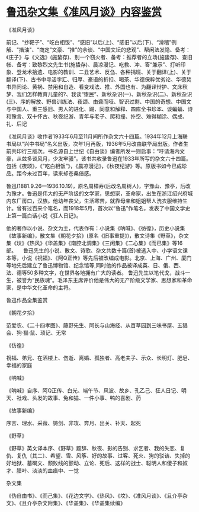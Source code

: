 # [鲁迅杂文集《准风月谈》内容鉴赏](https://www.vrrw.net/wx/10127.html)

《准风月谈》

前记、“抄靶子”、“吃白相饭”、“感旧”以后(上)、“感旧”以后(下)、“滑稽”例解、"揩油"、“商定”文豪、“推”的余谈、“中国文坛的悲观”、帮闲法发隐、备考：《庄子》与《文选》(施蛰存)、别一个窃火者、备考：推荐者的立场(施蛰存)、查旧帐、备考：致黎烈文先生书(施蛰存)、晨凉漫记、吃教、冲、答“兼示”、打听印象、登龙术拾遗、电影的教训、二丑艺术、反刍、各种捐班、关于翻译(上)、关于翻译(下)、古书中寻活字汇、归厚、豪语的折扣、喝茶、华德保粹优劣论、华德焚书异同论、黄祸、禁用和自造、看变戏法、推、外国也有、为翻译辩护、文床秋梦、我们怎样教育儿童的?、我谈“堕民”、新秋杂识(一)、新秋杂识(二)、新秋杂识(三)、序的解放、野兽训练法、夜颂、由聋而哑、智识过剩、中国的奇想、中国文与中国人、重三感旧、男人的进化、踢、同意和解释、四库全书珍本、谈蝙蝠、诗和豫言、双十怀古、秋夜纪游、青年与老子、爬和撞、扑空、难得糊涂、偶成、礼、后记

《准风月谈》收作者1933年6月至11月间所作杂文六十四篇。1934年12月上海联书局以“兴中书局”名义出版，次年1月再版，1936年5月改由联华局出版。作者生前共印行三版次。书名源自上世纪《自由谈》编者所发一则启事：“吁请海内文豪，从兹多谈风月，少发牢骚”。该书共收录鲁迅在1933年所写的杂文六十四篇。包括《夜颂》，《“吃白相饭”》，《晨凉漫记》，《秋夜纪游》等。原版书如今已成珍品。距今未过百年，读来却苍桑倍感。



鲁迅(1881.9.26—1936.10.19)，原名周樟寿(后改名周树人)，字豫山、豫亭，后改为豫才。鲁迅是伟大的无产阶级的文学家，思想家，革命家，出生在浙江绍兴府城内东厂房口，汉族。他幼年丧父，生活寒苦，就靠母亲和姐姐帮人洗衣服维持生计。曾有过百来个笔名，而1918年5月，首次以“鲁迅”作笔名，发表了中国文学史上第一篇白话小说《狂人日记》。

他的著作以小说、杂文为主，代表作有：小说集《呐喊》、《彷徨》，历史小说集《故事新编》，散文集《朝花夕拾》(原名《旧事重提》)，散文诗集《野草》，杂文集《坟》《热风》《华盖集》《南腔北调集》《三闲集》《二心集》《而已集》等16部。 　鲁迅先生的小说、散文、诗歌、杂文共数十篇(首)被选入中、小学语文课本等，小说《祝福》、《阿Q正传》等先后被改编成电影。北京、上海、广州、厦门等地先后建立了鲁迅博物馆、纪念馆等,同时他的作品被译成英、日、俄、西、法、德等50多种文字，在世界各地拥有广大的读者。 鲁迅先生以笔代戈，战斗一生，被誉为“民族魂”。毛泽东主席评价他是伟大的无产阶级文学家、思想家和革命家，是中华文化革命的主将。

鲁迅作品全集鉴赏

《朝花夕拾》

范爱农、《二十四孝图》、藤野先生、阿长与山海经、从百草园到三味书屋、五猖会、狗·猫·鼠、琐记、无常

《仿徨》

祝福、弟兄、在酒楼上、伤逝、离婚、孤独者、高老夫子、示众、长明灯、肥皂、幸福的家庭

《呐喊》

《呐喊》自序、阿Q正传、白光、端午节、风波、故乡、孔乙己、狂人日记、明天、社戏、头发的故事、兔和猫、一件小事、鸭的喜剧、药

《故事新编》

序言、理水、采薇、铸剑、非攻、奔月、出关、补天、起死

《野草》

《野草》英文译本序、《野草》题辞、秋夜、影的告别、求乞者、我的失恋、复仇、复仇〔其二〕、希望、雪、风筝、好的故事、过客、死火、狗的驳诘、失掉的好地狱、墓碣文、颓败线的颤动、立论、死后、这样的战士、聪明人和傻子和奴才、腊叶、淡淡的血痕中、一觉

杂文集

《伪自由书》、《而己集》、《花边文学》、《热风》、《坟》、《准风月谈》、《且介亭杂文》、《且介亭杂文附集》、《华盖集》、《华盖集续编》

